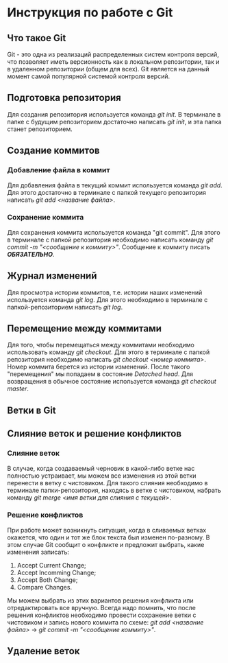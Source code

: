 # Инструкция по работе с Git

## Что такое Git

Git - это одна из реализаций распределенных систем контроля версий, что позволяет иметь версионность как в локальном репозитории, так и в удаленном репозитории (общем для всех). Git является на данный момент самой популярной системой контроля версий.

## Подготовка репозитория

Для создания репозитория используется команда *git init*. В терминале в папке с будущим репозиторием достаточно написать *git init*, и эта папка станет репозиторием.

## Создание коммитов

### Добавление файла в коммит

Для добавления файла в текущий коммит используется команда *git add*. Для этого достаточно в терминале с папкой текущего репозитория написать *git add <название файла>*. 

### Сохранение коммита

Для сохранения коммита используется команда "git commit". Для этого в терминале с папкой репозитория необходимо написать команду *git commit -m "<сообщение к коммиту>"*. Сообщение к коммиту писать ***ОБЯЗАТЕЛЬНО***. 

## Журнал изменений

Для просмотра истории коммитов, т.е. истории наших изменений используется команда *git log*. Для этого необходимо в терминале с папкой-репозиторием написать *git log*.


## Перемещение между коммитами

Для того, чтобы перемещаться между коммитами необходимо использовать команду *git checkout*. Для этого в терминале с папкой репозитория необходимо написать *git checkout <номер коммита>*. Номер коммита берется из истории изменений. После такого "перемещения" мы попадаем в состояние *Detached head*. Для возвращения в обычное состояние используется команда *git checkout master*. 



## Ветки в Git

## Слияние веток и решение конфликтов

### Слияние веток

В случае, когда создаваемый черновик в какой-либо ветке нас полностью устраивает, мы можем все изменения из этой ветки перенести в ветку с чистовиком. Для такого слияния необходимо в терминале папки-репозитория, находясь в ветке с чистовиком, набрать команду *git merge <имя ветки для слияния с текущей>*. 

### Решение конфликтов

При работе может возникнуть ситуация, когда в сливаемых ветках окажется, что один и тот же блок текста был изменен по-разному. В этом случае Git сообщит о конфликте и предложит выбрать, какие изменения записать:
1. Accept Current Change;
2. Accept Incomming Change;
3. Accept Both Change;
4. Compare Changes.

Мы можем выбрать из этих вариантов решения конфликта или отредактировать все вручную. Всегда надо помнить, что после решения
конфликтов необходимо провести сохранение ветки с чистовиком и запись нового коммита по схеме:
 *git add <название файла>* -> *git commit -m "<сообщение коммиту>"*.  


## Удаление веток